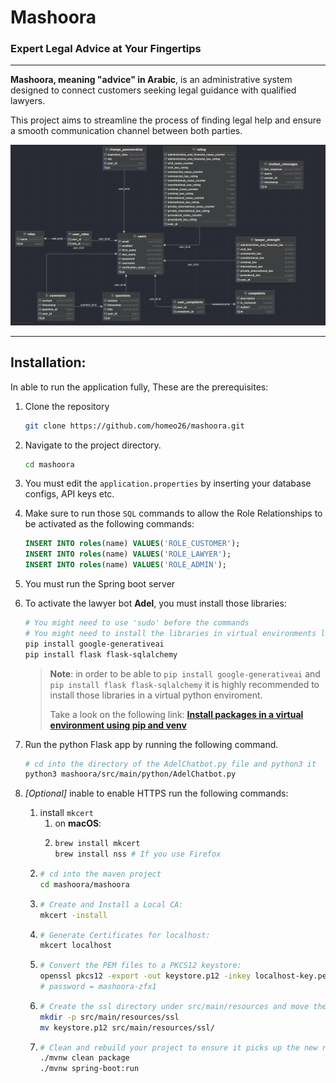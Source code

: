 # Mashoora

### Expert Legal Advice at Your Fingertips

---
**Mashoora, meaning "advice" in Arabic**, is an administrative system designed to connect customers seeking legal
guidance with qualified lawyers.

This project aims to streamline the process of finding legal help and ensure a smooth communication channel between both
parties.

![Mashoora Class Diagram](diagrams/Mashoora-Class-Diagram.png)

---

## Installation:

In able to run the application fully, These are the prerequisites:

1. Clone the repository

   ```bash
   git clone https://github.com/homeo26/mashoora.git
   ```

2. Navigate to the project directory.

   ```bash 
   cd mashoora
   ```

3. You must edit the `application.properties` by inserting your database configs, API keys etc.
4. Make sure to run those `SQL` commands to allow the Role Relationships to be activated as the following
   commands:
    ```sql
    INSERT INTO roles(name) VALUES('ROLE_CUSTOMER');
    INSERT INTO roles(name) VALUES('ROLE_LAWYER');
    INSERT INTO roles(name) VALUES('ROLE_ADMIN');
    ```
5. You must run the Spring boot server
6. To activate the lawyer bot **Adel**, you must install those libraries:

   ```bash
   # You might need to use 'sudo' before the commands
   # You might need to install the libraries in virtual environments like conda or venv
   pip install google-generativeai
   pip install flask flask-sqlalchemy
   ```
   > **Note**: in order to be able to `pip install google-generativeai` and `pip install flask flask-sqlalchemy` it is highly recommended to install those libraries in a virtual python enviroment.
   > 
   > Take a look on the following link:
   > **[Install packages in a virtual environment using pip and venv](https://packaging.python.org/en/latest/guides/installing-using-pip-and-virtual-environments/)**

7. Run the python Flask app by running the following command.
   ```bash
   # cd into the directory of the AdelChatbot.py file and python3 it
   python3 mashoora/src/main/python/AdelChatbot.py
   ```
8. *[Optional]* inable to enable HTTPS run the following commands:
   1. install `mkcert`
      1. on **macOS**:
      2. ```bash
         brew install mkcert
         brew install nss # If you use Firefox
         ```
   2. ```bash
      # cd into the maven project
      cd mashoora/mashoora
      ```
   3. ```bash
      # Create and Install a Local CA:
      mkcert -install
      ```
   4. ```bash
      # Generate Certificates for localhost:
      mkcert localhost
      ```
   5. ```bash
      # Convert the PEM files to a PKCS12 keystore:
      openssl pkcs12 -export -out keystore.p12 -inkey localhost-key.pem -in localhost.pem -name tomcat
      # password = mashoora-zfx1
      ```
   6. ```bash
      # Create the ssl directory under src/main/resources and move the keystore.p12 file there:
      mkdir -p src/main/resources/ssl
      mv keystore.p12 src/main/resources/ssl/
      ```
   7. ```bash
      # Clean and rebuild your project to ensure it picks up the new resources:
      ./mvnw clean package
      ./mvnw spring-boot:run
      ```